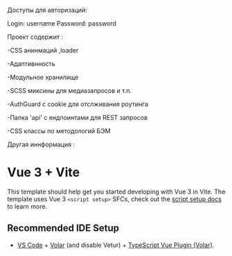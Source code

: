 Доступы для авторизаций:

Login: username
Password: password

Проект содержит :

-CSS анинмаций ,loader

-Адаптивнность

-Модульное хранилище

-SCSS миксины для медиазапросов и т.п.

-AuthGuard с cookie для отслживания роутинга

-Папка 'api' с ендпоинтами для REST запросов

-CSS классы по методологий БЭМ
 

 Другая иннформация :
 
# Vue 3 + Vite


This template should help get you started developing with Vue 3 in Vite. The template uses Vue 3 `<script setup>` SFCs, check out the [script setup docs](https://v3.vuejs.org/api/sfc-script-setup.html#sfc-script-setup) to learn more.

## Recommended IDE Setup

- [VS Code](https://code.visualstudio.com/) + [Volar](https://marketplace.visualstudio.com/items?itemName=Vue.volar) (and disable Vetur) + [TypeScript Vue Plugin (Volar)](https://marketplace.visualstudio.com/items?itemName=Vue.vscode-typescript-vue-plugin).
